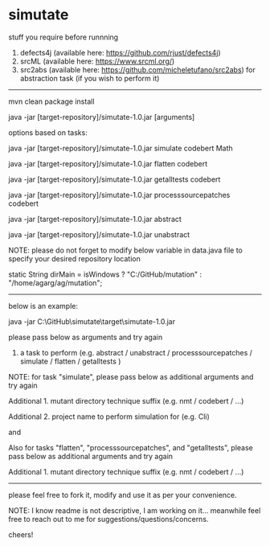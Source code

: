 # simutate

stuff you require before runnning

1. defects4j (available here: https://github.com/rjust/defects4j)
2. srcML (available here: https://www.srcml.org/)
3. src2abs (available here: https://github.com/micheletufano/src2abs) for abstraction task (if you wish to perform it)

-----------------------------------------------------------------------------------------------------------------------------

mvn clean package install

java -jar [target-repository]/simutate-1.0.jar [arguments]


options based on tasks:

java -jar [target-repository]/simutate-1.0.jar simulate codebert Math

java -jar [target-repository]/simutate-1.0.jar flatten codebert

java -jar [target-repository]/simutate-1.0.jar getalltests codebert

java -jar [target-repository]/simutate-1.0.jar processsourcepatches codebert

java -jar [target-repository]/simutate-1.0.jar abstract

java -jar [target-repository]/simutate-1.0.jar unabstract


NOTE: please do not forget to modify below variable in data.java file to specify your desired repository location

static String dirMain = isWindows ? "C:/GitHub/mutation" : "/home/agarg/ag/mutation";

-----------------------------------------------------------------------------------------------------------------------------

below is an example:

java -jar C:\GitHub\simutate\target\simutate-1.0.jar

please pass below as arguments and try again

1. a task to perform (e.g. abstract / unabstract / processsourcepatches / simulate / flatten / getalltests )

NOTE: for task "simulate", please pass below as additional arguments and try again

Additional 1. mutant directory technique suffix (e.g. nmt / codebert / ...)

Additional 2. project name to perform simulation for (e.g. Cli)

and

Also for tasks "flatten", "processsourcepatches", and "getalltests", please pass below as additional arguments and try again

Additional 1. mutant directory technique suffix (e.g. nmt / codebert / ...)

-----------------------------------------------------------------------------------------------------------------------------

please feel free to fork it, modify and use it as per your convenience.

NOTE: I know readme is not descriptive, I am working on it... meanwhile feel free to reach out to me for suggestions/questions/concerns.

cheers!

